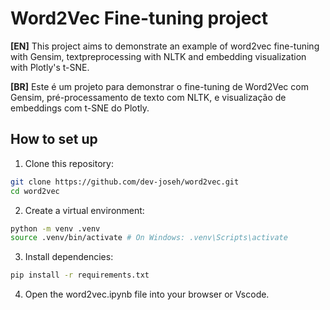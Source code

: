 # Word2Vec Fine-tuning project

**\[EN\]**
This project aims to demonstrate an example of word2vec fine-tuning with Gensim, textpreprocessing with NLTK and embedding visualization with Plotly's t-SNE.

**\[BR\]**
Este é um projeto para demonstrar o fine-tuning de Word2Vec com Gensim, pré-processamento de texto com NLTK, e visualização de embeddings com t-SNE do Plotly.

## How to set up
1. Clone this repository:
```bash
git clone https://github.com/dev-joseh/word2vec.git
cd word2vec
```

2. Create a virtual environment:
```bash
python -m venv .venv
source .venv/bin/activate # On Windows: .venv\Scripts\activate
```
3. Install dependencies:
```bash
pip install -r requirements.txt
```

4. Open the word2vec.ipynb file into your browser or Vscode.